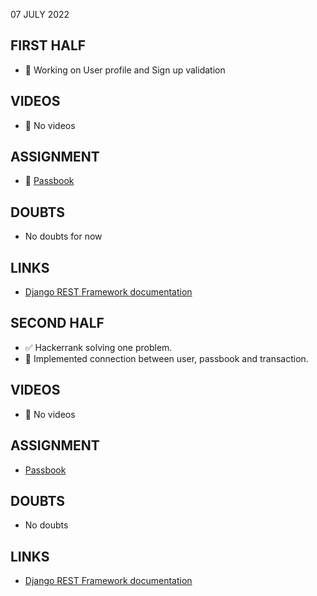 07 JULY 2022

## FIRST HALF

- 🚧 Working on User profile and Sign up validation

## VIDEOS

- 🚫 No videos

## ASSIGNMENT

- 🚧 [Passbook](https://github.com/sp18-interns/django-passbook/tree/PPG-003)

## DOUBTS

- No doubts for now

## LINKS

- [Django REST Framework documentation](https://www.django-rest-framework.org/tutorial/quickstart/)

## SECOND HALF

- ✅ Hackerrank solving one problem.
- 🚧 Implemented connection between user, passbook and transaction.

## VIDEOS

- 🚫 No videos

## ASSIGNMENT

- [Passbook](https://github.com/sp18-interns/django-passbook/tree/PPG-003)

## DOUBTS

- No doubts

## LINKS

- [Django REST Framework documentation](https://www.django-rest-framework.org/tutorial/quickstart/)
